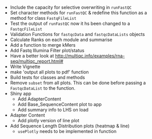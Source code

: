 - Include the capacity for selective overwriting in `runFastQC`
- Set character methods for `runFastQC` & redefine this function as a method for class `FastqFileList`
- Test the output of `runFastQC` now it hs been changed to a `FastqcFileList`
- Validation Functions for `fastqcData` and `fastqcDataLists` objects
- Calculate Ranks on each module and summarise
- Add a function to merge kMers
- Add Fastq Illumina Filter plot/status
- Have a better look at http://multiqc.info/examples/rna-seq/multiqc_report.html#
- Write Vignette
- make 'output all plots to pdf' function
- Build tests for classes and methods
- Remove `subset` from all plots. This can be done before passing a `FastqcDataList` to the function.
- Shiny app
    - Add AdapterContent
    - Add Base_SequenceContent plot to app
    - Add summary info to LHS on load
- Adapter Content
    - Add plotly version of line plot
- Add Sequence Length Distribution plots (heatmap & line)
    - `usePlotly` needs to be implemented in function
